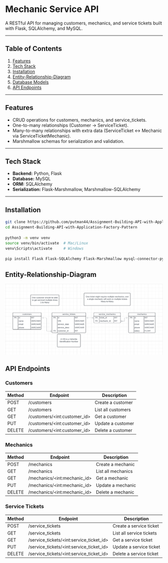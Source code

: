 # Mechanic Service API

A RESTful API for managing customers, mechanics, and service tickets built with Flask, SQLAlchemy, and MySQL.

---

## Table of Contents

1. [Features](#features)  
2. [Tech Stack](#tech-stack)  
3. [Installation](#installation)  
4. [Entity-Relationship-Diagram](#entity-relationship-diagram)  
5. [Database Models](#database-models)  
6. [API Endpoints](#api-endpoints)  

---

## Features

- CRUD operations for customers, mechanics, and service_tickets.  
- One-to-many relationships (Customer → ServiceTicket).  
- Many-to-many relationships with extra data (ServiceTicket ↔ Mechanic via ServiceTicketMechanic).  
- Marshmallow schemas for serialization and validation.  
---

## Tech Stack

- **Backend:** Python, Flask  
- **Database:** MySQL  
- **ORM:** SQLAlchemy  
- **Serialization:** Flask-Marshmallow, Marshmallow-SQLAlchemy  

---

## Installation

```bash
git clone https://github.com/putman44/Assignment-Building-API-with-Application-Factory-Pattern
cd Assignment-Building-API-with-Application-Factory-Pattern

python3 -m venv venv
source venv/bin/activate  # Mac/Linux
venv\Scripts\activate     # Windows

pip install Flask Flask-SQLAlchemy Flask-Marshmallow mysql-connector-python marshmallow-sqlalchemy
```

## Entity-Relationship-Diagram

![Entity Relationship Diagram](Mechanic_Erd.png)

## API Endpoints


### Customers

| Method | Endpoint              | Description         |
|--------|-----------------------|---------------------|
| POST   | /customers            | Create a customer   |
| GET    | /customers            | List all customers  |
| GET    | /customers/&lt;int:customer_id&gt;       | Get a customer      |
| PUT    | /customers/&lt;int:customer_id&gt;       | Update a customer   |
| DELETE | /customers/&lt;int:customer_id&gt;       | Delete a customer   |

### Mechanics

| Method | Endpoint         | Description         |
|--------|------------------|---------------------|
| POST   | /mechanics       | Create a mechanic   |
| GET    | /mechanics       | List all mechanics  |
| GET    | /mechanics/&lt;int:mechanic_id&gt;  | Get a mechanic      |
| PUT    | /mechanics/&lt;int:mechanic_id&gt;  | Update a mechanic   |
| DELETE | /mechanics/&lt;int:mechanic_id&gt;  | Delete a mechanic   |

### Service Tickets

| Method | Endpoint                | Description             |
|--------|-------------------------|-------------------------|
| POST   | /service_tickets        | Create a service ticket |
| GET    | /service_tickets        | List all service tickets|
| GET    | /service_tickets/&lt;int:service_ticket_id&gt;   | Get a service ticket    |
| PUT    | /service_tickets/&lt;int:service_ticket_id&gt;   | Update a service ticket |
| DELETE | /service_tickets/&lt;int:service_ticket_id&gt;   | Delete a service ticket |
